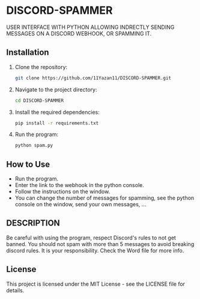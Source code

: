 # DISCORD-SPAMMER
USER INTERFACE WITH PYTHON ALLOWING INDRECTLY SENDING MESSAGES ON A DISCORD WEBHOOK, OR SPAMMING IT.

## Installation

1. Clone the repository:
    ```bash
    git clone https://github.com/11Yazan11/DISCORD-SPAMMER.git
    ```
2. Navigate to the project directory:
    ```bash
    cd DISCORD-SPAMMER
    ```
3. Install the required dependencies:
    ```bash
    pip install -r requirements.txt
    ```
4. Run the program:
    ```bash
    python spam.py
    ```

## How to Use

- Run the program.
- Enter the link to the webhook in the python console.
- Follow the instructions on the window.
- You can change the number of messages for spamming, see the python console on the window, send your own messages, ...
  
## DESCRIPTION

Be careful with using the program, respect Discord's rules to not get banned. You should not spam with more than 5 messages to avoid breaking discord rules. It is your responsibility. Check the Word file for more info.

## License

This project is licensed under the MIT License - see the LICENSE file for details.

